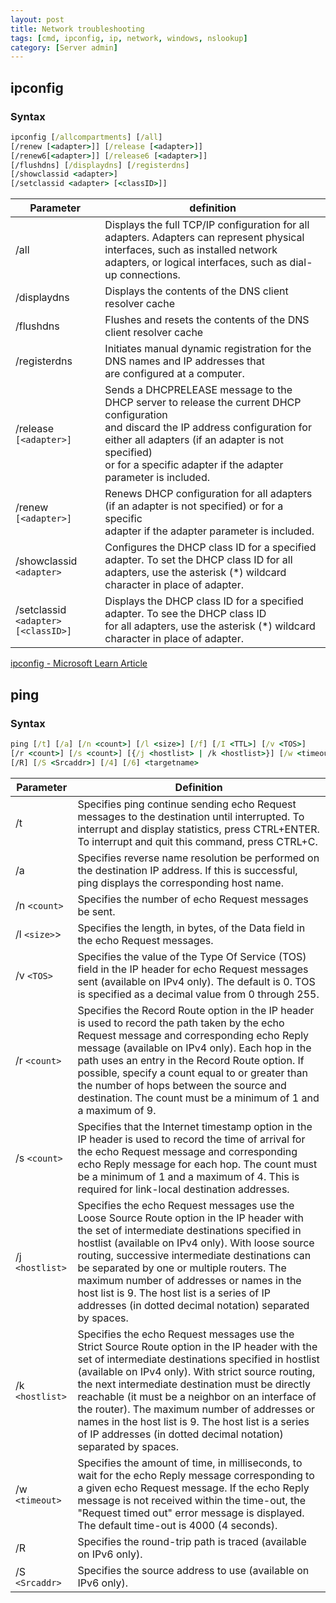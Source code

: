 ```yaml
---
layout: post
title: Network troubleshooting
tags: [cmd, ipconfig, ip, network, windows, nslookup]
category: [Server admin]
---
```


## ipconfig

### Syntax

```cmd
ipconfig [/allcompartments] [/all] 
[/renew [<adapter>]] [/release [<adapter>]]
[/renew6[<adapter>]] [/release6 [<adapter>]]
[/flushdns] [/displaydns] [/registerdns]
[/showclassid <adapter>]
[/setclassid <adapter> [<classID>]]
```

| Parameter|definition |
|---|---|
|/all | Displays the full TCP/IP configuration for all adapters. Adapters can represent physical <br> interfaces, such as installed network adapters, or logical interfaces, such as dial-up connections. |
|/displaydns |  Displays the contents of the DNS client resolver cache|
|/flushdns | Flushes and resets the contents of the DNS client resolver cache |
|/registerdns | Initiates manual dynamic registration for the DNS names and IP addresses that<br>are configured at a computer. |
|/release `[<adapter>]`| Sends a DHCPRELEASE message to the DHCP server to release the current DHCP configuration<br> and discard the IP address configuration for either all adapters (if an adapter is not specified)<br> or for a specific adapter if the adapter parameter is included. |
|/renew `[<adapter>]`| Renews DHCP configuration for all adapters (if an adapter is not specified) or for a specific<br> adapter if the adapter parameter is included. |
|/showclassid `<adapter>`|Configures the DHCP class ID for a specified adapter. To set the DHCP class ID for all<br> adapters, use the asterisk (*) wildcard character in place of adapter.|
|/setclassid `<adapter>`<br>`[<classID>]`|Displays the DHCP class ID for a specified adapter. To see the DHCP class ID<br>for all adapters, use the asterisk (*) wildcard character in place of adapter.|

[ipconfig - Microsoft Learn Article](https://learn.microsoft.com/en-us/windows-server/administration/windows-commands/ipconfig)

## ping

### Syntax
```cmd
ping [/t] [/a] [/n <count>] [/l <size>] [/f] [/I <TTL>] [/v <TOS>]
[/r <count>] [/s <count>] [{/j <hostlist> | /k <hostlist>}] [/w <timeout>]
[/R] [/S <Srcaddr>] [/4] [/6] <targetname>
```
|Parameter|Definition|
|---|---|
|/t|Specifies ping continue sending echo Request messages to the destination until interrupted. To interrupt and display statistics, press CTRL+ENTER. To interrupt and quit this command, press CTRL+C.|
|/a|Specifies reverse name resolution be performed on the destination IP address. If this is successful, ping displays the corresponding host name.|
|/n `<count>`|Specifies the number of echo Request messages be sent. |
|/l `<size>`>|Specifies the length, in bytes, of the Data field in the echo Request messages.|
|/v `<TOS>`|Specifies the value of the Type Of Service (TOS) field in the IP header for echo Request messages sent (available on IPv4 only). The default is 0. TOS is specified as a decimal value from 0 through 255.|
|/r `<count>`|Specifies the Record Route option in the IP header is used to record the path taken by the echo Request message and corresponding echo Reply message (available on IPv4 only). Each hop in the path uses an entry in the Record Route option. If possible, specify a count equal to or greater than the number of hops between the source and destination. The count must be a minimum of 1 and a maximum of 9.|
|/s `<count>`|Specifies that the Internet timestamp option in the IP header is used to record the time of arrival for the echo Request message and corresponding echo Reply message for each hop. The count must be a minimum of 1 and a maximum of 4. This is required for link-local destination addresses.|
|/j `<hostlist>`|Specifies the echo Request messages use the Loose Source Route option in the IP header with the set of intermediate destinations specified in hostlist (available on IPv4 only). With loose source routing, successive intermediate destinations can be separated by one or multiple routers. The maximum number of addresses or names in the host list is 9. The host list is a series of IP addresses (in dotted decimal notation) separated by spaces.|
|/k `<hostlist>`|Specifies the echo Request messages use the Strict Source Route option in the IP header with the set of intermediate destinations specified in hostlist (available on IPv4 only). With strict source routing, the next intermediate destination must be directly reachable (it must be a neighbor on an interface of the router). The maximum number of addresses or names in the host list is 9. The host list is a series of IP addresses (in dotted decimal notation) separated by spaces.|
|/w `<timeout>`|Specifies the amount of time, in milliseconds, to wait for the echo Reply message corresponding to a given echo Request message. If the echo Reply message is not received within the time-out, the "Request timed out" error message is displayed. The default time-out is 4000 (4 seconds).|
|/R|Specifies the round-trip path is traced (available on IPv6 only).|
|/S `<Srcaddr>`|Specifies the source address to use (available on IPv6 only).|

